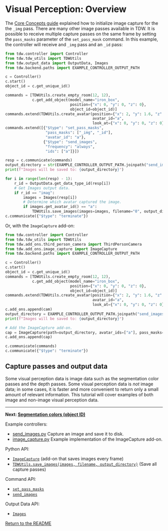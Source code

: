 # Visual Perception: Overview

The [Core Concepts guide](../core_concepts/images.md) explained how to initialize image capture for the the `_img` pass. There are many other image passes available in TDW. It is possible to receive multiple capture passes on the same frame by setting the `pass_masks` parameter of the `set_pass_mask` command. In this example, the controller will receive and `_img` pass and an `_id` pass:

```python
from tdw.controller import Controller
from tdw.tdw_utils import TDWUtils
from tdw.output_data import OutputData, Images
from tdw.backend.paths import EXAMPLE_CONTROLLER_OUTPUT_PATH

c = Controller()
c.start()
object_id = c.get_unique_id()

commands = [TDWUtils.create_empty_room(12, 12),
            c.get_add_object(model_name="iron_box",
                             position={"x": 0, "y": 0, "z": 0},
                             object_id=object_id)]
commands.extend(TDWUtils.create_avatar(position={"x": 2, "y": 1.6, "z": -0.6},
                                       avatar_id="a",
                                       look_at={"x": 0, "y": 0, "z": 0}))
commands.extend([{"$type": "set_pass_masks",
                  "pass_masks": ["_img", "_id"],
                  "avatar_id": "a"},
                 {"$type": "send_images",
                  "frequency": "always",
                  "ids": ["a"]}])

resp = c.communicate(commands)
output_directory = str(EXAMPLE_CONTROLLER_OUTPUT_PATH.joinpath("send_images_2").resolve())
print(f"Images will be saved to: {output_directory}")

for i in range(len(resp) - 1):
    r_id = OutputData.get_data_type_id(resp[i])
    # Get Images output data.
    if r_id == "imag":
        images = Images(resp[i])
        # Determine which avatar captured the image.
        if images.get_avatar_id() == "a":
            TDWUtils.save_images(images=images, filename="0", output_directory=output_directory)
c.communicate({"$type": "terminate"})
```

Or, with the `ImageCapture` add-on:

```python
from tdw.controller import Controller
from tdw.tdw_utils import TDWUtils
from tdw.add_ons.third_person_camera import ThirdPersonCamera
from tdw.add_ons.image_capture import ImageCapture
from tdw.backend.paths import EXAMPLE_CONTROLLER_OUTPUT_PATH

c = Controller()
c.start()
object_id = c.get_unique_id()
commands = [TDWUtils.create_empty_room(12, 12),
            c.get_add_object(model_name="iron_box",
                             position={"x": 0, "y": 0, "z": 0},
                             object_id=object_id)]
commands.extend(TDWUtils.create_avatar(position={"x": 2, "y": 1.6, "z": -0.6},
                                       avatar_id="a",
                                       look_at={"x": 0, "y": 0, "z": 0}))
c.add_ons.append(cam)
output_directory = EXAMPLE_CONTROLLER_OUTPUT_PATH.joinpath("send_images_2")
print(f"Images will be saved to: {output_directory}")

# Add the ImageCapture add-on.
cap = ImageCapture(path=output_directory, avatar_ids=["a"], pass_masks=["_img", "_id"])
c.add_ons.append(cap)

c.communicate(commands)
c.communicate({"$type": "terminate"})
```

## Capture passes and output data

Some visual perception data is image data such as the segmentation color passes and the depth passes. Some visual perception data is *not* image data; in some cases, it is faster and more convenient to return only a small amount of relevant information. This tutorial will cover examples of both image and non-image visual perception data.

***

**Next: [Segmentation colors (object ID)](id.md)**

Example controllers:

- [send_images.py](https://github.com/threedworld-mit/tdw/blob/master/Python/example_controllers/core_concepts/send_images.py) Capture an image and save it to disk.
- [image_capture.py](https://github.com/threedworld-mit/tdw/blob/master/Python/example_controllers/core_concepts/image_capture.py) Example implementation of the ImageCapture add-on.

Python API:

- [`ImageCapture`](../../python/add_ons/ImageCapture.md)  (add-on that saves images every frame)
- [`TDWUtils.save_images(images, filename, output_directory)`](../../python/tdw_utils.md)  (Save all capture passes)

Command API:

- [`set_pass_masks`](../../api/command_api.md#set_pass_masks)
- [`send_images`](../../api/command_api.md#send_images)

Output Data API:

- [`Images`](../../api/output_data.md#Images) 

[Return to the README](../../README.md)